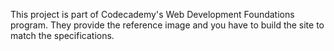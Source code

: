 This project is part of Codecademy's Web Development Foundations program. They provide the reference image and you have to build the site to match the specifications. 
